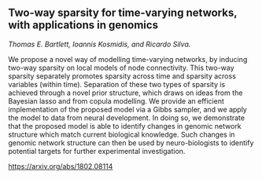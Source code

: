 <h2>Two-way sparsity for time-varying networks, with applications in genomics</h2>

<em>Thomas E. Bartlett, Ioannis Kosmidis, and Ricardo Silva.</em>

We propose a novel way of modelling time-varying networks, by inducing two-way sparsity on local models of node connectivity. This two-way sparsity separately promotes sparsity across time and sparsity across variables (within time). Separation of these two types of sparsity is achieved through a novel prior structure, which draws on ideas from the Bayesian lasso and from copula modelling. We provide an efficient implementation of the proposed model via a Gibbs sampler, and we apply the model to data from neural development. In doing so, we demonstrate that the proposed model is able to identify changes in genomic network structure which match current biological knowledge. Such changes in genomic network structure can then be used by neuro-biologists to identify potential targets for further experimental investigation.

https://arxiv.org/abs/1802.08114

